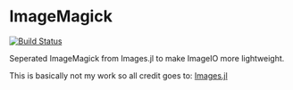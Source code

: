 # ImageMagick

[![Build Status](https://travis-ci.org/SimonDanisch/ImageMagick.jl.svg?branch=master)](https://travis-ci.org/SimonDanisch/ImageMagick.jl)


Seperated ImageMagick from Images.jl to make ImageIO more lightweight.

This is basically not my work so all credit goes to: [Images.jl](https://github.com/timholy/Images.jl)

